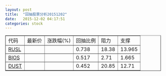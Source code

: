 ```yaml
---
layout: post
title:  "回抽股票分析20151202"
date:   2015-12-02 04:17:51
categories: stock
---
```

<script type="text/javascript">
var stockList = []
stockList.push('gb_rusl');
stockList.push('gb_bios');
stockList.push('gb_dust');
</script>
<table border="1">
 <tr>
 <td>代码</td>
 <td>最新价</td>
 <td>涨跌幅(%)</td>
 <td>回抽比例</td>
 <td>阻力</td>
 <td>支撑</td>
</tr>
  <tr id="rusl">
  <td><a href="http://stock.finance.sina.com.cn/usstock/quotes/RUSL.html" target="_blank">RUSL</a></td><td></td><td></td><td>0.738</td><td>18.38</td><td>13.965</td></tr>
  <tr id="bios">
  <td><a href="http://stock.finance.sina.com.cn/usstock/quotes/BIOS.html" target="_blank">BIOS</a></td><td></td><td></td><td>0.517</td><td>2.71</td><td>1.665</td></tr>
  <tr id="dust">
  <td><a href="http://stock.finance.sina.com.cn/usstock/quotes/DUST.html" target="_blank">DUST</a></td><td></td><td></td><td>0.452</td><td>20.85</td><td>12.71</td></tr>
</table>
